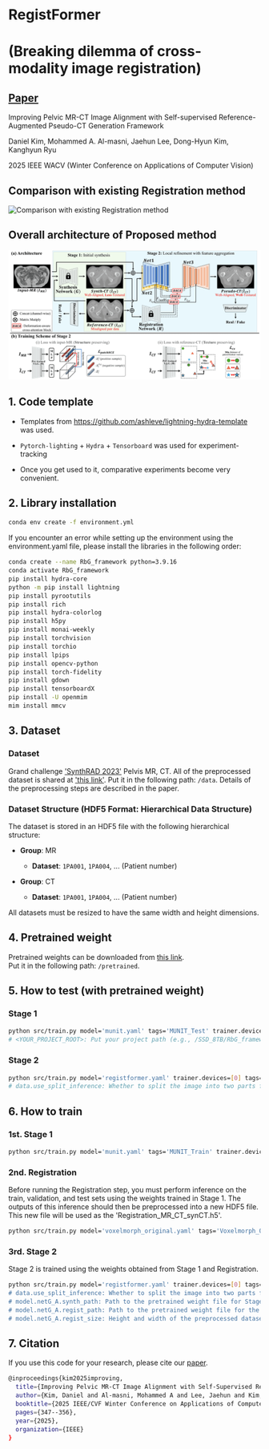 # RegistFormer
# (Breaking dilemma of cross-modality image registration)

## [Paper](https://ieeexplore.ieee.org/stamp/stamp.jsp?arnumber=10944116)

Improving Pelvic MR-CT Image Alignment with Self-supervised Reference-Augmented Pseudo-CT Generation Framework 

Daniel Kim, Mohammed A. Al-masni, Jaehun Lee, Dong-Hyun Kim, Kanghyun Ryu 

2025 IEEE WACV (Winter Conference on Applications of Computer Vision) 



## Comparison with existing Registration method 
![Comparison with existing Registration method](img/MR-CT_Registraion_Comparison(WACV).png)

## Overall architecture of Proposed method 
![Overall architecture of Proposed method](img/figure_Overview_Proposed_11_small.png)


 
## 1. Code template

- Templates from https://github.com/ashleve/lightning-hydra-template was used.

- `Pytorch-lighting` + `Hydra` + `Tensorboard` was used for experiment-tracking

- Once you get used to it, comparative experiments become very convenient.


## 2. Library installation

```bash
conda env create -f environment.yml
```

If you encounter an error while setting up the environment using the environment.yaml file, please install the libraries in the following order:
```bash
conda create --name RbG_framework python=3.9.16
conda activate RbG_framework
pip install hydra-core
python -m pip install lightning
pip install pyrootutils
pip install rich
pip install hydra-colorlog
pip install h5py
pip install monai-weekly
pip install torchvision
pip install torchio
pip install lpips
pip install opencv-python
pip install torch-fidelity
pip install gdown
pip install tensorboardX
pip install -U openmim
mim install mmcv
```  

## 3. Dataset
### Dataset 
Grand challenge ['SynthRAD 2023'](https://synthrad2023.grand-challenge.org/) Pelvis MR, CT.
All of the preprocessed dataset is shared at ['this link'](https://drive.google.com/drive/folders/1Y9tr9mZ58avHRubUlUpDbpTyVpwTu9ck?usp=sharing).
Put it in the following path: `/data`.
Details of the preprocessing steps are described in the paper.

### Dataset Structure (HDF5 Format: Hierarchical Data Structure)

The dataset is stored in an HDF5 file with the following hierarchical structure:

- **Group**: MR
  - **Dataset**: `1PA001`, `1PA004`, ... (Patient number)

- **Group**: CT
  - **Dataset**: `1PA001`, `1PA004`, ... (Patient number)

All datasets must be resized to have the same width and height dimensions.

## 4. Pretrained weight 
Pretrained weights can be downloaded from [this link](https://drive.google.com/drive/folders/1dR1kGKsZQCLMtXnNqJ8Arm5aFl2IslrX?usp=sharing/).  
Put it in the following path: `/pretrained`.  

## 5. How to test (with pretrained weight)

### Stage 1
```bash
python src/train.py model='munit.yaml' tags='MUNIT_Test' trainer.devices=[0] train=False ckpt_path='<YOUR_PROJECT_PATH>/pretrained/synthesis/munit_synthesis_epoch98.ckpt'
# <YOUR_PROJECT_ROOT>: Put your project path (e.g., /SSD_8TB/RbG_framework).
```  

### Stage 2
```bash
python src/train.py model='registformer.yaml' trainer.devices=[0] tags='Registformer_MrCtPelvis_MUNIT_Test' data.use_split_inference=true model.netG_A.synth_path=pretrained/synthesis/munit_synthesis_epoch98.ckpt model.netG_A.regist_path='pretrained/registration/Voxelmorph_2D_CT_SynCT.ckpt' model.netG_A.regist_size=[384,320] train=False ckpt_path='<YOUR_PROJECT_ROOT>/pretrained/proposed/proposed_weight_2.ckpt'
# data.use_split_inference: Whether to split the image into two parts for inference. Set it to 'false' if the memory is sufficient.
```  

## 6. How to train

### 1st. Stage 1
```bash
python src/train.py model='munit.yaml' tags='MUNIT_Train' trainer.devices=[0] data.train_file=Ver3_AllPatientSameSize_final_2.h5 data.val_file=Ver3_AllPatientSameSize_final_2.h5 data.test_file=Ver3_AllPatientSameSize_final_2.h5
```

### 2nd. Registration
Before running the Registration step, you must perform inference on the train, validation, and test sets using the weights trained in Stage 1. The outputs of this inference should then be preprocessed into a new HDF5 file. This new file will be used as the 'Registration_MR_CT_synCT.h5'.
```bash
python src/train.py model='voxelmorph_original.yaml' tags='Voxelmorph_Original_CTsynCTPelvis_2D_Train' trainer.devices=[2] data.batch_size=1 data.data_group_3='syn_CT' data.train_file=Registration_MR_CT_synCT.h5 data.val_file=Registration_MR_CT_synCT.h5 data.test_file=Registration_MR_CT_synCT.h5 model.params.lambda_grad=0 model.params.lambda_mask_l2=0 model.params.lambda_smooth=0.5 model.netR_A.inshape=[384,320] data.crop_size=null
```  

### 3rd. Stage 2
Stage 2 is trained using the weights obtained from Stage 1 and Registration.
```bash
python src/train.py model='registformer.yaml' trainer.devices=[0] tags='Registformer_MrCtPelvis_MUNIT_Train' data.use_split_inference=true data.train_file=Ver3_AllPatientSameSize_final_2.h5 data.val_file=Ver3_AllPatientSameSize_final_2.h5 data.test_file=Ver3_AllPatientSameSize_final_2.h5 model.netG_A.synth_path=pretrained/synthesis/munit_synthesis_epoch98.ckpt model.netG_A.regist_path='pretrained/registration/Voxelmorph_2D_CT_SynCT.ckpt model.netG_A.regist_size=[384,320]
# data.use_split_inference: Whether to split the image into two parts for inference. Set it to 'false' if the memory is sufficient.
# model.netG_A.synth_path: Path to the pretrained weight file for Stage 1 (synthesis network).
# model.netG_A.regist_path: Path to the pretrained weight file for the registration network.
# model.netG_A.regist_size: Height and width of the preprocessed dataset.
```

## 7. Citation
If you use this code for your research, please cite our [paper](https://ieeexplore.ieee.org/stamp/stamp.jsp?arnumber=10944116).
```bash
@inproceedings{kim2025improving,
  title={Improving Pelvic MR-CT Image Alignment with Self-Supervised Reference-Augmented Pseudo-CT Generation Framework},
  author={Kim, Daniel and Al-masni, Mohammed A and Lee, Jaehun and Kim, Dong-Hyun and Ryu, Kanghyun},
  booktitle={2025 IEEE/CVF Winter Conference on Applications of Computer Vision (WACV)},
  pages={347--356},
  year={2025},
  organization={IEEE}
}
```
